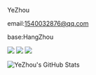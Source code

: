 YeZhou

email:1540032876@qq.com

base:HangZhou

![](https://img.shields.io/badge/Vue-3-green) ![](https://img.shields.io/badge/Vue-2-green) ![](https://img.shields.io/badge/React-%2017-orange)

![YeZhou's GitHub Stats](https://github-readme-stats.vercel.app/api?username=yyyz1011&show_icons=true&theme=dark)
